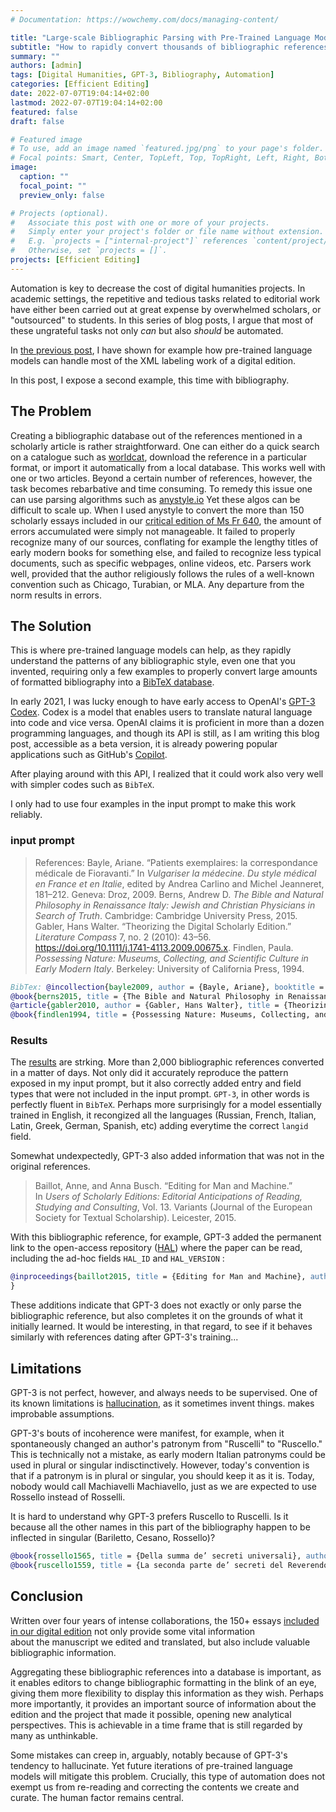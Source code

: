```yaml
---
# Documentation: https://wowchemy.com/docs/managing-content/

title: "Large-scale Bibliographic Parsing with Pre-Trained Language Models"
subtitle: "How to rapidly convert thousands of bibliographic references into a BibTeX database"
summary: ""
authors: [admin]
tags: [Digital Humanities, GPT-3, Bibliography, Automation]
categories: [Efficient Editing]
date: 2022-07-07T19:04:14+02:00
lastmod: 2022-07-07T19:04:14+02:00
featured: false
draft: false

# Featured image
# To use, add an image named `featured.jpg/png` to your page's folder.
# Focal points: Smart, Center, TopLeft, Top, TopRight, Left, Right, BottomLeft, Bottom, BottomRight.
image:
  caption: ""
  focal_point: ""
  preview_only: false

# Projects (optional).
#   Associate this post with one or more of your projects.
#   Simply enter your project's folder or file name without extension.
#   E.g. `projects = ["internal-project"]` references `content/project/deep-learning/index.md`.
#   Otherwise, set `projects = []`.
projects: [Efficient Editing]
---
```


Automation is key to decrease the cost of digital humanities projects. In academic settings, the repetitive and tedious tasks related to editorial work have either been carried out at great expense by overwhelmed scholars, or "outsourced" to students. In this series of blog posts, I argue that most of these ungrateful tasks not only *can* but also *should* be automated.

In [the previous post](https://www.clementgodbarge.com/post/gpt3/), I have shown for example how pre-trained language models can handle most of the XML labeling work of a digital edition. 

In this post, I expose a second example, this time with bibliography.


## The Problem
Creating a bibliographic database out of the references mentioned in a scholarly article is rather straightforward. One can either do a quick search on a catalogue such as [worldcat](https://www.worldcat.org), download the reference in a particular format, or import it automatically from a local database. This works well with one or two articles.
Beyond a certain number of references, however, the task becomes rebarbative and time consuming. To remedy this issue one can use parsing algorithms such as [anystyle.io](https://anystyle.io) Yet these algos can be difficult to scale up.
When I used anystyle to convert the more than 150 scholarly essays included in our [critical edition of Ms Fr 640](https://edition640.makingandknowing.org/#/), the amount of errors accumulated were simply not manageable. It failed to properly recognize many of our sources, conflating for example the lengthy titles of early modern books for something else, and failed to recognize less typical documents, such as specific webpages, online videos, etc. Parsers work well, provided that the author religiously follows the rules of a well-known convention such as Chicago, Turabian, or MLA. Any departure from the norm results in errors.

## The Solution
This is where pre-trained language models can help, as they rapidly understand the patterns of any bibliographic style, even one that you invented, requiring only a few examples to properly convert large amounts of formatted bibliography into a [BibTeX database](http://www.bibtex.org/Format/). 

In early 2021, I was lucky enough to have early access to OpenAI's [GPT-3 Codex](https://openai.com/blog/openai-codex/). Codex is a model that enables users to translate natural language into code and vice versa. OpenAI claims it is proficient in more than a dozen programming languages, and though its API is still, as I am writing this blog post, accessible as a beta version, it is already powering popular applications such as GitHub's [Copilot](https://github.com/features/copilot/).

After playing around with this API, I realized that it could work also very well with simpler codes such as `BibTeX`. 

I only had to use four examples in the input prompt to make this work reliably. 

### input prompt

>References:
Bayle, Ariane. “Patients exemplaires: la correspondance médicale de Fioravanti.” In *Vulgariser la médecine. Du style médical en France et en Italie*, edited by Andrea Carlino and Michel Jeanneret, 181–212. Geneva: Droz, 2009.
Berns, Andrew D. *The Bible and Natural Philosophy in Renaissance Italy: Jewish and Christian Physicians in Search of Truth*. Cambridge: Cambridge University Press, 2015.
Gabler, Hans Walter. “Theorizing the Digital Scholarly Edition.” *Literature Compass* 7, no. 2 (2010): 43–56. https://doi.org/10.1111/j.1741-4113.2009.00675.x.
Findlen, Paula. *Possessing Nature: Museums, Collecting, and Scientific Culture in Early Modern Italy*. Berkeley: University of California Press, 1994.

```BibTeX
BibTex: @incollection{bayle2009, author = {Bayle, Ariane}, booktitle = {Vulgariser la médecine. Du style médical en France et en Italie}, title = {Patients exemplaires: la correspondance médicale de Fioravanti}, editor = {Carlino, Andrea and Michel Jeanneret}, year = {2009}, address = {Geneva}, publisher = {Droz}, langid = {french}}
@book{berns2015, title = {The Bible and Natural Philosophy in Renaissance Italy: Jewish and Christian Physicians in Search of Truth}, author = {Berns, Andrew D.}, address = {Cambridge}, publisher = {Cambridge University Press}, langid = {english}, date = {2015}}
@article{gabler2010, author = {Gabler, Hans Walter}, title = {Theorizing the Digital Scholarly Edition}, journal = {Literature Compass}, volume = {7}, number = {2}, pages = {43-56}, doi = {10.1111/j.1741-4113.2009.00675.x}, langid = {english}, year = {2010}}
@book{findlen1994, title = {Possessing Nature: Museums, Collecting, and Scientific Culture in Early Modern Italy}, author = {Findlen, Paula}, address = {Berkeley}, publisher = {University of California Press}, langid = {english}, date = {1994}}
```

### Results
The [results](https://github.com/Pantagrueliste/m-k-manuscript-data/blob/master/bibliographies/essays/EssaysBibliography.bib) are strking. More than 2,000 bibliographic references converted in a matter of days. Not only did it accurately reproduce the pattern exposed in my input prompt, but it also correctly added entry  and field types that were not included in the input prompt. `GPT-3`, in other words is perfectly fluent in `BibTeX`. Perhaps more surprisingly for a model essentially trained in English, it recongized all the languages (Russian, French, Italian, Latin, Greek, German, Spanish, etc) adding everytime the correct `langid` field.

Somewhat undexpectedly, GPT-3 also added information that was not in the original references. 
>Baillot, Anne, and Anna Busch. “Editing for Man and Machine.” In _Users of Scholarly Editions: Editorial Anticipations of Reading, Studying and Consulting_, Vol. 13. Variants (Journal of the European Society for Textual Scholarship). Leicester, 2015. 

With this bibliographic reference, for example, GPT-3  added the permanent link to the open-access repository ([HAL](https://hal.archives-ouvertes.fr)) where the paper can be read, including the ad-hoc fields `HAL_ID` and `HAL_VERSION` : 
```BibTeX
@inproceedings{baillot2015, title = {Editing for Man and Machine}, author = {Baillot, Anne and Busch, Anna}, year = 2015, booktitle = {Users of Scholarly Editions: Editorial Anticipations of Reading, Studying and Consulting}, address = {Leicester}, series = {Variants (Journal of the European Society for Textual Scholarship)}, volume = 13, editor = {Bruhn, Siglinde and Schreiber, Manfred}, langid = {english}, hal_id = {halshs-01233380}, hal_version = {v1}
}
```

These additions indicate that GPT-3 does not exactly or only parse the bibliographic reference, but also completes it on the grounds of what it initially learned. It would be interesting, in that regard, to see if it behaves similarly with references dating after GPT-3's training...

## Limitations
GPT-3 is not perfect, however, and always needs to be supervised. One of its known limitations is [hallucination](https://arxiv.org/abs/2005.00661), as it sometimes invent things. makes improbable assumptions. 

GPT-3's bouts of incoherence were manifest, for example, when it spontaneously changed an author's patronym from "Ruscelli" to "Ruscello." This is technically not a mistake, as early modern Italian patronyms could be used in plural or singular indisctinctively. However, today's convention is that if a patronym is in plural or singular, you should keep it as it is. Today, nobody would call Machiavelli Machiavello, just as we are expected to use Rossello instead of Rosselli. 

It is hard to understand why GPT-3 prefers Ruscello to Ruscelli. Is it because all the other names in this part of the bibliography happen to be inflected in singular (Bariletto, Cesano, Rossello)?

```Bibtex
@book{rossello1565, title = {Della summa de’ secreti universali}, author = {Rossello, Timoteo}, address = {Venice}, publisher = {Giovanni Bariletto}, langid = {italian}, date = {1565}}
@book{ruscello1559, title = {La seconda parte de’ secreti del Reverendo Donno Alessio Piemontese}, author = {Ruscello, Girolamo}, address = {Pesaro}, publisher = {Bartolomeo Cesano}, langid = {italian}, date = {1559}}
```

## Conclusion
Written over four years of intense collaborations, the 150+ essays [included in our digital edition](https://edition640.makingandknowing.org/#/essays) not only provide some vital information  
about the manuscript we edited and translated, but also include valuable bibliographic information.

Aggregating these bibliographic references into a database is important, as it enables editors to change bibliographic formatting in the blink of an eye, giving them more flexibility to display this information as they wish. Perhaps more importantly, it provides an important source of information about the edition and the project that made it possible, opening new analytical perspectives. 
This is achievable in a time frame that is still regarded by many as unthinkable. 

Some mistakes can creep in, arguably, notably because of GPT-3's tendency to hallucinate. Yet future iterations of pre-trained language models will mitigate this problem. Crucially, this type of automation does not exempt us from re-reading and correcting the contents we create and curate. The human factor remains central. 

